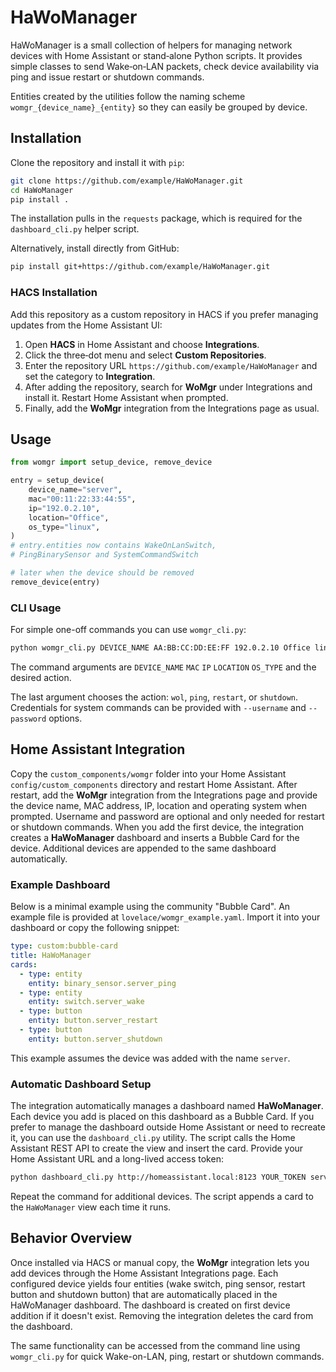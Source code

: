 # HaWoManager

HaWoManager is a small collection of helpers for managing network devices with
Home Assistant or stand‑alone Python scripts.  It provides simple classes to
send Wake‑on‑LAN packets, check device availability via ping and issue restart
or shutdown commands.

Entities created by the utilities follow the naming scheme
`womgr_{device_name}_{entity}` so they can easily be grouped by device.

## Installation

Clone the repository and install it with `pip`:

```bash
git clone https://github.com/example/HaWoManager.git
cd HaWoManager
pip install .
```

The installation pulls in the `requests` package, which is required for the
`dashboard_cli.py` helper script.

Alternatively, install directly from GitHub:

```bash
pip install git+https://github.com/example/HaWoManager.git
```

### HACS Installation

Add this repository as a custom repository in HACS if you prefer managing
updates from the Home Assistant UI:

1. Open **HACS** in Home Assistant and choose **Integrations**.
2. Click the three‑dot menu and select **Custom Repositories**.
3. Enter the repository URL `https://github.com/example/HaWoManager` and set the
   category to **Integration**.
4. After adding the repository, search for **WoMgr** under Integrations and
   install it. Restart Home Assistant when prompted.
5. Finally, add the **WoMgr** integration from the Integrations page as usual.

## Usage

```python
from womgr import setup_device, remove_device

entry = setup_device(
    device_name="server",
    mac="00:11:22:33:44:55",
    ip="192.0.2.10",
    location="Office",
    os_type="linux",
)
# entry.entities now contains WakeOnLanSwitch,
# PingBinarySensor and SystemCommandSwitch

# later when the device should be removed
remove_device(entry)
```

### CLI Usage

For simple one-off commands you can use `womgr_cli.py`:

```bash
python womgr_cli.py DEVICE_NAME AA:BB:CC:DD:EE:FF 192.0.2.10 Office linux ping
```
The command arguments are `DEVICE_NAME` `MAC` `IP` `LOCATION` `OS_TYPE` and the desired action.

The last argument chooses the action: `wol`, `ping`, `restart`, or `shutdown`.
Credentials for system commands can be provided with `--username` and
`--password` options.

## Home Assistant Integration

Copy the `custom_components/womgr` folder into your Home Assistant `config/custom_components` directory and restart Home Assistant.  After restart, add the **WoMgr** integration from the Integrations page and provide the device name, MAC address, IP, location and operating system when prompted.  Username and password are optional and only needed for restart or shutdown commands.  When you add the first device, the integration creates a **HaWoManager** dashboard and inserts a Bubble Card for the device.  Additional devices are appended to the same dashboard automatically.

### Example Dashboard

Below is a minimal example using the community "Bubble Card".  An example file is provided at `lovelace/womgr_example.yaml`.  Import it into your dashboard or copy the following snippet:

```yaml
type: custom:bubble-card
title: HaWoManager
cards:
  - type: entity
    entity: binary_sensor.server_ping
  - type: entity
    entity: switch.server_wake
  - type: button
    entity: button.server_restart
  - type: button
    entity: button.server_shutdown
```

This example assumes the device was added with the name `server`.

### Automatic Dashboard Setup

The integration automatically manages a dashboard named **HaWoManager**.  Each
device you add is placed on this dashboard as a Bubble Card.  If you prefer to
manage the dashboard outside Home Assistant or need to recreate it, you can use
the `dashboard_cli.py` utility.  The script calls the Home Assistant REST API to
create the view and insert the card.  Provide your Home Assistant URL and a
long-lived access token:

```bash
python dashboard_cli.py http://homeassistant.local:8123 YOUR_TOKEN server
```

Repeat the command for additional devices. The script appends a card to the
`HaWoManager` view each time it runs.

## Behavior Overview

Once installed via HACS or manual copy, the **WoMgr** integration lets you add devices through the Home Assistant Integrations page. Each configured device yields four entities (wake switch, ping sensor, restart button and shutdown button) that are automatically placed in the HaWoManager dashboard. The dashboard is created on first device addition if it doesn't exist. Removing the integration deletes the card from the dashboard.

The same functionality can be accessed from the command line using `womgr_cli.py` for quick Wake-on-LAN, ping, restart or shutdown commands.
